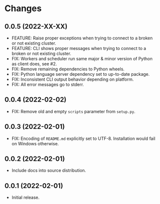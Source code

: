 # Changes

## 0.0.5 (2022-XX-XX)

- FEATURE: Raise proper exceptions when trying to connect to a broken or not existing cluster.
- FEATURE: CLI shows proper messages when trying to connect to a broken or not existing cluster.
- FIX: Workers and scheduler run same major & minor version of Python as client does, see #2.
- FIX: Remove remaining dependencies to Python wheels.
- FIX: Python language server dependency set to up-to-date package.
- FIX: Inconsistent CLI output behavior depending on platform.
- FIX: All error messages go to stderr.

## 0.0.4 (2022-02-02)

- FIX: Remove old and empty `scripts` parameter from `setup.py`.

## 0.0.3 (2022-02-01)

- FIX: Encoding of `README.md` explicitly set to UTF-8. Installation would fail on Windows otherwise.

## 0.0.2 (2022-02-01)

- Include docs into source distribution.

## 0.0.1 (2022-02-01)

- Initial release.
